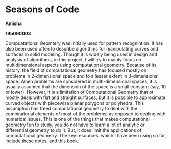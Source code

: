 # Seasons of Code

**Amisha**

**19b090003**

Compuatational Geomtery was initially used for pattern recognintion. It has also been used often to describe algorithms for manipulating curves and surfaces in solid modeling. Though it is widely being used in design and analysis of algorithms, in this project, I will try to mainly focus on multidimensional aspects using computational geometry. Because of its history, the field of computational geometry has focused mostly on problems in 2-dimensional space and to a lesser extent in 3-dimensional space. When problems are considered in multi-dimensional spaces, it is usually assumed that the dimension of the space is a small constant (say, 10 or lower). However, it is a limitation of Computational Geometry that ot mostly deals with flat and straight surfaces, but it is possible to approximate curved objects with piecewise planar polygons or polyhedra. This assumption has freed computational geometry to deal with the combinatorial elements of most of the problems, as opposed to dealing with numerical issues. This is one of the things that makes computational geometry fun to study, you do not have to learn a lot of analytic or differential geometry to do it. But, it does limit the applications of computational geometry.  The key resources, which I have been using so far, include [these notes](https://www.cs.umd.edu/~mount/754/Lects/754lects.pdf), and [this book](https://archive.org/details/designanalysisof00ahoarich/page/n7/mode/2up). 


